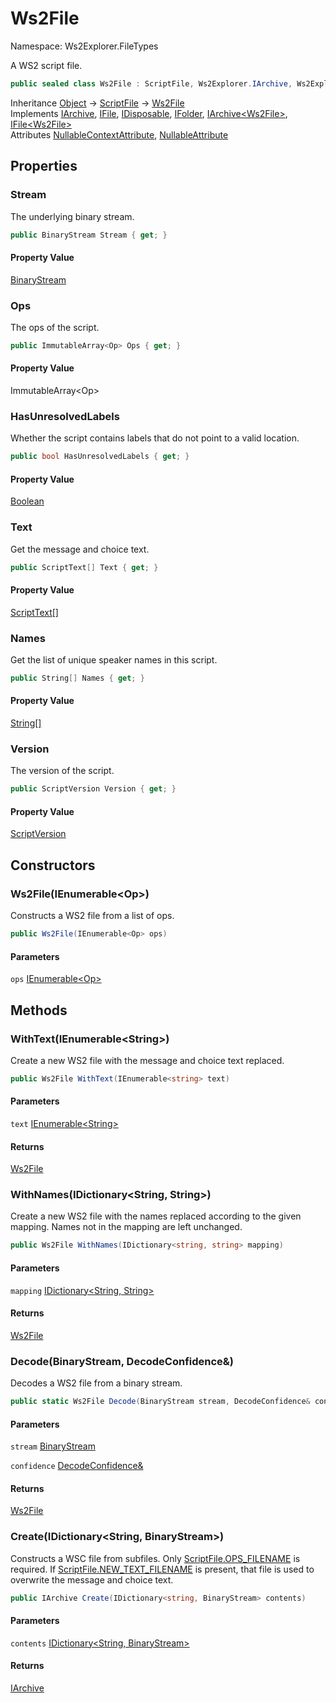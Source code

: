 # Ws2File

Namespace: Ws2Explorer.FileTypes

A WS2 script file.

```csharp
public sealed class Ws2File : ScriptFile, Ws2Explorer.IArchive, Ws2Explorer.IFile, System.IDisposable, Ws2Explorer.IFolder, Ws2Explorer.IArchive`1[[Ws2Explorer.FileTypes.Ws2File, Ws2Explorer, Version=1.0.0.0, Culture=neutral, PublicKeyToken=null]], Ws2Explorer.IFile`1[[Ws2Explorer.FileTypes.Ws2File, Ws2Explorer, Version=1.0.0.0, Culture=neutral, PublicKeyToken=null]]
```

Inheritance [Object](https://docs.microsoft.com/en-us/dotnet/api/system.object) → [ScriptFile](./ws2explorer.filetypes.scriptfile.md) → [Ws2File](./ws2explorer.filetypes.ws2file.md)<br>
Implements [IArchive](./ws2explorer.iarchive.md), [IFile](./ws2explorer.ifile.md), [IDisposable](https://docs.microsoft.com/en-us/dotnet/api/system.idisposable), [IFolder](./ws2explorer.ifolder.md), [IArchive&lt;Ws2File&gt;](./ws2explorer.iarchive-1.md), [IFile&lt;Ws2File&gt;](./ws2explorer.ifile-1.md)<br>
Attributes [NullableContextAttribute](https://docs.microsoft.com/en-us/dotnet/api/system.runtime.compilerservices.nullablecontextattribute), [NullableAttribute](https://docs.microsoft.com/en-us/dotnet/api/system.runtime.compilerservices.nullableattribute)

## Properties

### **Stream**

The underlying binary stream.

```csharp
public BinaryStream Stream { get; }
```

#### Property Value

[BinaryStream](./ws2explorer.binarystream.md)<br>

### **Ops**

The ops of the script.

```csharp
public ImmutableArray<Op> Ops { get; }
```

#### Property Value

ImmutableArray&lt;Op&gt;<br>

### **HasUnresolvedLabels**

Whether the script contains labels that do not point to a valid location.

```csharp
public bool HasUnresolvedLabels { get; }
```

#### Property Value

[Boolean](https://docs.microsoft.com/en-us/dotnet/api/system.boolean)<br>

### **Text**

Get the message and choice text.

```csharp
public ScriptText[] Text { get; }
```

#### Property Value

[ScriptText[]](./ws2explorer.filetypes.scripttext.md)<br>

### **Names**

Get the list of unique speaker names in this script.

```csharp
public String[] Names { get; }
```

#### Property Value

[String[]](https://docs.microsoft.com/en-us/dotnet/api/system.string)<br>

### **Version**

The version of the script.

```csharp
public ScriptVersion Version { get; }
```

#### Property Value

[ScriptVersion](./ws2explorer.compiler.scriptversion.md)<br>

## Constructors

### **Ws2File(IEnumerable&lt;Op&gt;)**

Constructs a WS2 file from a list of ops.

```csharp
public Ws2File(IEnumerable<Op> ops)
```

#### Parameters

`ops` [IEnumerable&lt;Op&gt;](https://docs.microsoft.com/en-us/dotnet/api/system.collections.generic.ienumerable-1)<br>

## Methods

### **WithText(IEnumerable&lt;String&gt;)**

Create a new WS2 file with the message and choice text replaced.

```csharp
public Ws2File WithText(IEnumerable<string> text)
```

#### Parameters

`text` [IEnumerable&lt;String&gt;](https://docs.microsoft.com/en-us/dotnet/api/system.collections.generic.ienumerable-1)<br>

#### Returns

[Ws2File](./ws2explorer.filetypes.ws2file.md)<br>

### **WithNames(IDictionary&lt;String, String&gt;)**

Create a new WS2 file with the names replaced according to the given mapping.
 Names not in the mapping are left unchanged.

```csharp
public Ws2File WithNames(IDictionary<string, string> mapping)
```

#### Parameters

`mapping` [IDictionary&lt;String, String&gt;](https://docs.microsoft.com/en-us/dotnet/api/system.collections.generic.idictionary-2)<br>

#### Returns

[Ws2File](./ws2explorer.filetypes.ws2file.md)<br>

### **Decode(BinaryStream, DecodeConfidence&)**

Decodes a WS2 file from a binary stream.

```csharp
public static Ws2File Decode(BinaryStream stream, DecodeConfidence& confidence)
```

#### Parameters

`stream` [BinaryStream](./ws2explorer.binarystream.md)<br>

`confidence` [DecodeConfidence&](./ws2explorer.decodeconfidence&.md)<br>

#### Returns

[Ws2File](./ws2explorer.filetypes.ws2file.md)<br>

### **Create(IDictionary&lt;String, BinaryStream&gt;)**

Constructs a WSC file from subfiles.
 Only [ScriptFile.OPS_FILENAME](./ws2explorer.filetypes.scriptfile.md#ops_filename) is required.
 If [ScriptFile.NEW_TEXT_FILENAME](./ws2explorer.filetypes.scriptfile.md#new_text_filename) is present,
 that file is used to overwrite the message and choice text.

```csharp
public IArchive Create(IDictionary<string, BinaryStream> contents)
```

#### Parameters

`contents` [IDictionary&lt;String, BinaryStream&gt;](https://docs.microsoft.com/en-us/dotnet/api/system.collections.generic.idictionary-2)<br>

#### Returns

[IArchive](./ws2explorer.iarchive.md)<br>

